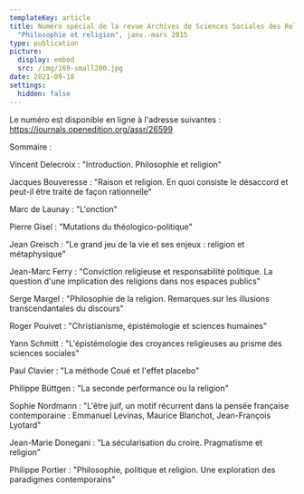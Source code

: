 ```yaml
---
templateKey: article
title: Numéro spécial de la revue Archives de Sciences Sociales des Religions,
  "Philosophie et religion", janv.-mars 2015
type: publication
picture:
  display: embed
  src: /img/169-small200.jpg
date: 2021-09-18
settings:
  hidden: false
---
```

Le numéro est disponible en ligne à l'adresse suivantes : https://journals.openedition.org/assr/26599

Sommaire :

Vincent Delecroix : "Introduction. Philosophie et religion"

Jacques Bouveresse : "Raison et religion. En quoi consiste le désaccord et peut-il être traité de façon rationnelle"

Marc de Launay : "L'onction"

Pierre Gisel : "Mutations du théologico-politique"

Jean Greisch : "Le grand jeu de la vie et ses enjeux : religion et métaphysique"

Jean-Marc Ferry : "Conviction religieuse et responsabilité politique. La question d'une implication des religions dans nos espaces publics"

Serge Margel : "Philosophie de la religion. Remarques sur les illusions transcendantales du discours"

Roger Pouivet : "Christianisme, épistémologie et sciences humaines"

Yann Schmitt : "L'épistémologie des croyances religieuses au prisme des sciences sociales"

Paul Clavier : "La méthode Coué et l'effet placebo"

Philippe Büttgen : "La seconde performance ou la religion"

Sophie Nordmann : "L'être juif, un motif récurrent dans la pensée française contemporaine : Emmanuel Levinas, Maurice Blanchot, Jean-François Lyotard"

Jean-Marie Donegani : "La sécularisation du croire. Pragmatisme et religion"

Philippe Portier : "Philosophie, politique et religion. Une exploration des paradigmes contemporains"